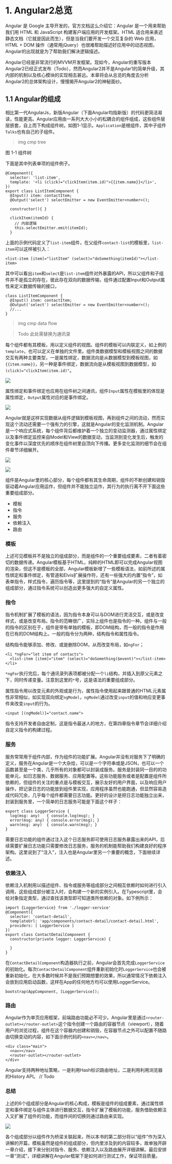 # 1. Angular2总览
Angular 是 Google 主导开发的，官方文档这么介绍它：Angular 是一个用来帮助我们用 HTML 和 JavaScript 构建客户端应用的开发框架。HTML 适合用来表述静态文档（它就是因此而生），但是当我们要开发一个交互复杂的 Web 应用，HTML + DOM 操作（通常用jQuery）也很难帮助描述好应用中的动态视图，Angular的出现就是为了帮助我们解决逻辑描述。

Angular已经是非常流行的MVVM开发框架。现如今，Angular的重写版本Angular2已经正式发布（Todo），然而Angular2并不是Angular1的简单升级，其内部的机制以及核心模块的实现相去甚远。本章将会从总览的角度去分析Angular2的总体架构设计，慢慢揭开Angular2的神秘面纱。

## 1.1 Angular的组成

相比第一代AngularJs，新版Angular（下面Angular均指新版）的代码更简洁易读，性能更高。Angular应用由一系列大大小小的松耦合的组件组成，这些组件层层嵌套，自上而下构成组件树。如图1-1显示。`Application`是根组件，其中子组件`Talks`也有自己的子组件。

> img cmp tree

图 1-1 组件树

下面是其中列表单项的组件例子。
```
@Component({
  selector: 'list-item',
  template: '<li (click)="clickItem(item.id)">{{item.name}}</li>',
})
export class ListItemComponent {
  @Input() item: contactItem;
  @Output('select') selectEmitter = new EventEmitter<number>();

  constructor(){ }
  
  clickItem(itemId) {
    // 内部逻辑
    this.selectEmitter.emit(itemId);
  }

```

上面的示例代码定义了`list-item`组件，在父组件`contact-list`的模板里，`list-item`可以这样被引入：

```
<list-item [item]="listItem" (select)="doSomething(itemId)"></list-item>
```

其中可以看出`item`和`select`是`list-item`组件对外暴露的API，所以父组件和子组件并不是孤立的存在，彼此存在双向的数据传输，组件通过配置Input和Output属性来定义数据传输的接口，
```
class ListItemComponent { 
  @Input() item: contactItem;
  @Output('select') selectEmitter = new EventEmitter<number>();
  //... 
} 
```
> img cmp data flow

> Todo 此处需替换为通讯录

每个组件都有其模板，用以定义组件的视图。组件的模板可以内联定义，如上例的`template`，也可以定义在单独的文件里。组件类数据模型和模板视图之间的数据交互有两种主要类型，一是属性绑定，数据流向是从数据模型到模板视图，如`{{item.name}}`，另一种是事件绑定，数据流向是从模板视图到数据模型，如`(click)="clickItem(item.id)"`。

![](https://angular.io/resources/images/devguide/architecture/component-databinding.png)

属性绑定和事件绑定也应用在组件树之间通讯，组件`Input`属性在模板里的体现是属性绑定，`Output`属性对应的是事件绑定。

![](https://angular.io/resources/images/devguide/architecture/parent-child-binding.png)

Angular就是这样实现数据从组件逻辑到模板视图，再到组件之间的流动，然而实现这个流动还需要一个强有力的引擎，这就是Angular的变化监测机制。Angular是一个响应式系统，每个组件背后都维护着一个独立的变动监测器，通过属性绑定以及事件绑定监控来自Model和View的数据变动，当监测到变化发生后，触发的变化事件以深度优先的顺序在组件树里自顶向下传播。更多变化监测的细节会在组件章节详细展开。

![](https://raw.githubusercontent.com/gf-rd/gf-angular2-book/master/_images/chapter2-1/reactive-cd.png)


![](https://yakovfain.files.wordpress.com/2016/02/ch1_angular_component.png?w=760)


组件是Angular里的核心部分，每个组件都有其生命周期，组件的不断创建和销毁驱动着Angular应用运作，但组件并不能独立运作，其行为的执行离不开下面这些重要组成部分。

- 模板
- 指令
- 服务
- 依赖注入
- 路由

### 模板
上述可见模板并不是独立的组成部分，而是组件的一个重要组成要素，二者有着密切的数据传递。Angular模板基于HTML，纯粹的HTML即可以完成Angular视图的渲染，但这不是模板的全部，Angular模板新增了一些模板语法，如前所述的属性绑定和事件绑定，有管道和Elvis扩展操作符，还有一些强大的内置“指令”，如表单指令，样式指令，遍历指令等，这里提到的“指令”是Angular的另一个独立的组成部分，通过指令系统可以创造出更多强大的自定义属性。

### 指令
指令机制扩展了模板的语法，因为指令本身可以与DOM进行灵活交互，或是改变样式，或是改变布局。指令的范畴很广，实际上组件也是指令的一种。组件与一般的指令的区别在于，组件是带有单独的模板，即DOM结构，而一般的指令是作用在已有的DOM结构上。一般的指令分为两种，结构指令和属性指令。

结构指令能够添加、修改、或是删除DOM，从而改变布局，如`ngFor`；

```
<li *ngFor="let item of contacts">
  <list-item [item]="item" (select)="doSomething($event)"></list-item>
</li>
```

`*ngFor`执行完后，每个通讯录列表项都被分配一个`li`结构，并插入到原父元素之下，同时传递变量。注意到这里的`*`号，这是语法的重要组成部分。

属性指令用以改变元素的外观或是行为，属性指令使用起来跟普通的HTML元素属性非常相似，如实现双向绑定`ngModel`，`ngModel`通过改变`input`的值和响应变更事件来改变`input`的行为。

```
<input [(ngModel)]="contact.name">
```

指令支持开发者自由定制，这是指令最迷人的地方，在第四章指令章节会详细介绍自定义指令的构建过程。

### 服务

服务常常用于组件内部，作为组件的功能扩展。Angular并没有对服务下了明确的定义，服务在Angular是一个大杂烩，可以是一个字符串或是JSON，也可以一个函数甚至是一个类，几乎所有的对象都可以封装成服务。服务是封装同一目的的功能单元，如日志服务、数据服务、应用配置等。这些功能服务或者是配置是组件所依赖的，但组件的关注的重点是与模板交互，展示友好的用户界面，以及响应用户操作，把记录日志的功能放到组件里实现，应用程序虽然也能跑通，但显然容易造成代码冗余，几乎每个组件都需要日志功能。更好的设计是把日志功能独立出来，封装到服务里，一个简单的日志服务可能是下面这个样子：

```
export class LoggerService {
  log(msg: any)   { console.log(msg); }
  error(msg: any) { console.error(msg); }
  warn(msg: any)  { console.warn(msg); }
}
```

需要日志功能的组件通过注入这个日志服务即可使用日志服务暴露出来的API，后续需要扩展日志功能只需要修改日志服务，服务的机制能帮助我们构建良好的程序架构。这里说到了"注入"，注入也是Angular里另一个重要的概念，下面继续详述。

### 依赖注入
依赖注入机制用以描述组件、指令或服务等组成部分之间相互依赖时如何进行引入调用，这些组成部分被注入时，会构建一个新的实例引入。在Typescript里，会给对象指定类型，通过查找该类型即可知道类所依赖的对象。如下例所示：
```
import {LoggerService} from './logger-service'
@Component({
  selector: 'contact-detail',
  templateUrl: 'app/components/contact-detail/contact-detail.html',
  providers: [ LoggerService ] 
})
export class ContactDetailComponent {
  constructor(private logger: LoggerService) {

  }
}
```
在`ContactDetailComponent`构造器执行之前，Angular会首先完成`LoggerService`的初始化。每次`ContactDetailComponent`组件重新初始化时`LoggerService`也会被重新初始化，在大多数时候并不是我们预期想要的效果，所以通常情况下依赖注入会放到应用启动函数，这样在App的任何地方均可以使用LoggerService。
```
bootstrap(AppComponent, [LoggerService]);
```

### 路由
Angular作为单页应用框架，前端路由功能必不可少。Angular里是通过`<router-outlet></router-outlet>`这个指令创建一个路由的容器节点（viewport），随着用户的浏览过程，组件在这个容器内创建和销毁，在容器节点之外可以配置不随路由切换变动的内容，如下面示例代码的`<nav></nav>`。
```
<div class="main">
  <nav></nav>
  <router-outlet></router-outlet>
</div>
```

Angular支持两种地址策略，一是利用Hash标识路由地址，二是利用利用浏览器的History API。
// Todo

### 总结
上述的6个组成部分是Angular的核心构成，模板是组件的组成要素，通过属性绑定和事件绑定与组件主体进行数据交互，指令扩展了模板的功能，服务借助依赖注入又扩展了组件的功能，而组件间的切换则通过路由来实现。

![](https://angular.io/resources/images/devguide/architecture/overview2.png)

各个组成部分以组件作为桥梁关联起来，所以本书的第二部分将以“组件”作为深入讲解的开篇，模板虽然是组件的组成部分，但内里涉及到的内容较多，故单独开辟一章介绍，接下来分别对指令、服务、依赖注入以及路由展开详细讲解。最后安排一章“测试”，详细讲解在Angular框架下是如何进行测试工作，保证项目质量。



